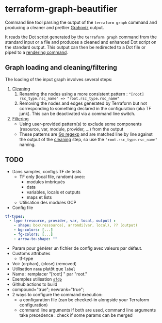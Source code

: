 # terraform-graph-beautifier

Command line tool parsing the output of the `terraform graph` command and producing a cleaner and prettier [Grahpviz](https://www.graphviz.org/) output.

It reads the [Dot](https://www.graphviz.org/doc/info/lang.html) script generated by the `terraform graph` command from the standard input or a file and produces a cleaned and enhanced Dot script on the standard output.
This output can then be redirected to a Dot file or piped to a [rendering command](https://linux.die.net/man/1/dot).

## Graph loading and cleaning/filtering
The loading of the input graph involves several steps:
1. [Cleaning](#input-cleaning)
   1. Renaming the nodes using a more consistent pattern : `"[root] rsc_type.rsc_name" => "root.rsc_type.rsc_name"`
   1. Removing the nodes and edges generated by Terraform but not corresponding to something declared in the configuration (aka TF junk). This can be deactivated via a command line switch.
1. [Filtering](#input-filtering)
   - Using user-provided pattern(s) to exclude some components (resource, var, module, provider, ...) from the output
   - These patterns are [Go regexp](https://golang.org/pkg/regexp/) and are matched line by line against the output of the [cleaning](#input-cleaning) step, so use the `"root.rsc_type.rsc_name"` naming. 

## TODO
- Dans samples, configs TF de tests
  - TF only (local file, random) avec:
    - modules imbriqués
    - data
    - variables, locals et outputs
    - maps et lists
  - Utilisation des modules GCP
- Config file
```yaml
tf-types:
  - type (resource, provider, var, local, output) :
    - shape: box(ressource), arrondi(var, local), ?? (output)
    - bg-colors: [...]
    - fg-colors: [...]
    - arrow-to-shape: ""
```
- Param pour générer un fichier de config avec valeurs par défaut. 
- Customs attributes
    - tf-type
- Voir (orphan), (close) (removed)
- Utilisation `name` plutôt que `label`
- Name : remplacer "[root] " par "root."
- Exemples utilisation [`sfdp`](https://linux.die.net/man/1/sfdp)
- Github actions to build
- compound="true"; newrank="true";
- 2 ways to configure the command execution:
    - a configuration file (can be checked-in alongside your Terraform configuration)
    - command line arguments
    if both are used, command line arguments take precedence : check if some params can be merged